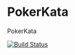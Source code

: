 PokerKata
=========

PokerKata

[![Build Status](https://travis-ci.org/ianmonge/PokerKata.png?branch=master)](https://travis-ci.org/ianmonge/PokerKata)
